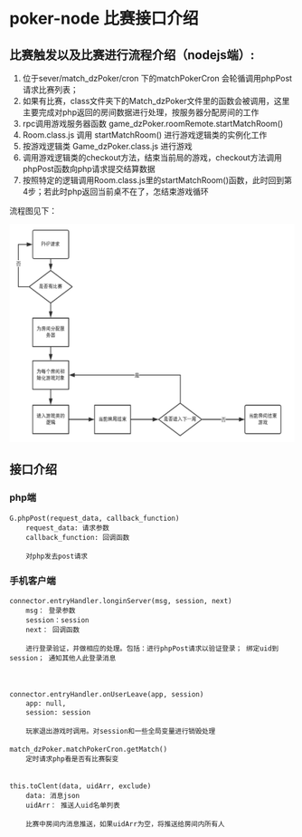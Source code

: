 # poker-node 比赛接口介绍

## 比赛触发以及比赛进行流程介绍（nodejs端）:
1. 位于sever/match_dzPoker/cron 下的matchPokerCron 会轮循调用phpPost请求比赛列表；
2. 如果有比赛，class文件夹下的Match_dzPoker文件里的函数会被调用，这里主要完成对php返回的房间数据进行处理，按服务器分配房间的工作
3. rpc调用游戏服务器函数 game_dzPoker.roomRemote.startMatchRoom() 
4. Room.class.js 调用 startMatchRoom() 进行游戏逻辑类的实例化工作
5. 按游戏逻辑类 Game_dzPoker.class.js 进行游戏
6. 调用游戏逻辑类的checkout方法，结束当前局的游戏，checkout方法调用phpPost函数向php请求提交结算数据
7. 按照特定的逻辑调用Room.class.js里的startMatchRoom()函数，此时回到第4步；若此时php返回当前桌不在了，怎结束游戏循环

流程图见下：

<img src="./flow.png">


## 接口介绍
### php端
```
G.phpPost(request_data, callback_function)
    request_data: 请求参数
    callback_function: 回调函数

    对php发去post请求
```

### 手机客户端
```
connector.entryHandler.longinServer(msg, session, next)
    msg： 登录参数
    session：session
    next： 回调函数

    进行登录验证，并做相应的处理。包括：进行phpPost请求以验证登录； 绑定uid到session； 通知其他人此登录消息



connector.entryHandler.onUserLeave(app, session)
    app: null,
    session: session

    玩家退出游戏时调用。对session和一些全局变量进行销毁处理

match_dzPoker.matchPokerCron.getMatch()
    定时请求php看是否有比赛裂变


this.toClent(data, uidArr, exclude)
    data: 消息json
    uidArr： 推送人uid名单列表

    比赛中房间内消息推送，如果uidArr为空，将推送给房间内所有人
```


